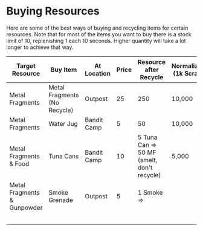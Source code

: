 # Buying Resources

Here are some of the best ways of buying and recycling items for certain resources. Note that for most of the items you want to buy there is a stock limit of 10, replenishing 1 each 10 seconds. Higher quantity will take a lot longer to achieve that way.

| Target Resource             | Buy Item                     | At Location | Price | Resource after Recycle                     | Normalized (1k Scrap) |
| --------------------------- | ---------------------------- | ----------- | ----- | ------------------------------------------ | --------------------- |
| Metal Fragments             | Metal Fragments (No Recycle) | Outpost     | 25    | 250                                        | 10,000                |
| Metal Fragments             | Water Jug                    | Bandit Camp | 5     | 50                                         | 10,000                |
| Metal Fragments & Food      | Tuna Cans                    | Bandit Camp | 10    | 5 Tuna Can => 50 MF (smelt, don't recycle) | 5,000                 |
| Metal Fragments & Gunpowder | Smoke Grenade                | Outpost     | 5     | 1 Smoke =>                                 |                       |
|                             |                              |             |       |                                            |                       |
|                             |                              |             |       |                                            |                       |
|                             |                              |             |       |                                            |                       |
|                             |                              |             |       |                                            |                       |
|                             |                              |             |       |                                            |                       |

